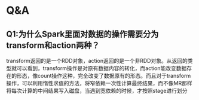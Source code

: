# Q&A

## Q1:为什么Spark里面对数据的操作需要分为transform和action两种？

transform返回的是一个RDD对象，action返回的是一个非RDD对象。从返回的类型就可以看到，transform操作是对原有数据内容的转化，而action能改变数据存在的形态，像count操作这种，完全改变了数据原有的形态。而且对于transform操作，可以利用惰性求值的方法，将窄依赖一次性计算最终结果，而不像MR那样将每次计算的中间结果写入磁盘，当遇到宽依赖的时候，才按照stage进行划分

